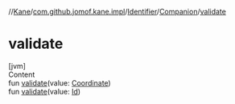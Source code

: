 //[Kane](../../../index.md)/[com.github.jomof.kane.impl](../../index.md)/[Identifier](../index.md)/[Companion](index.md)/[validate](validate.md)



# validate  
[jvm]  
Content  
fun [validate](validate.md)(value: [Coordinate](../../-coordinate/index.md))  
fun [validate](validate.md)(value: [Id](../../index.md#%5Bcom.github.jomof.kane.impl%2FId%2F%2F%2FPointingToDeclaration%2F%5D%2FClasslikes%2F-704583245))  



